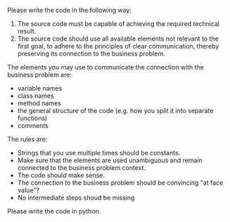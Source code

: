 Please write the code in the following way: 

1. The source code must be capable of achieving the required technical result.
2. The source code should use all available elements not relevant to the first goal, to adhere to the principles of clear communication, thereby preserving its connection to the business problem.

The elements you may use to communicate the connection with the business problem are:
- variable names
- class names
- method names
- the general structure of the code (e.g. how you split it into separate functions)
- comments

The rules are:
- Strings that you use multiple times should be constants.
- Make sure that the elements are used unambiguous and remain connected to the business problem context.
- The code should make sense.
- The connection to the business problem should be convincing "at face value"?
- No intermediate steps shoud be missing

Please write the code in python.